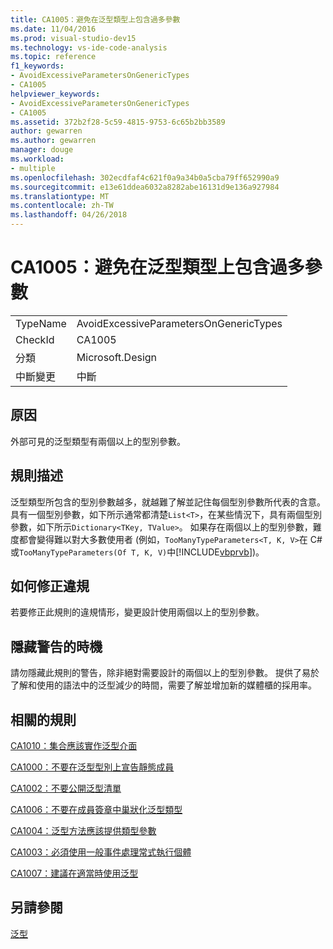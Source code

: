 ```yaml
---
title: CA1005：避免在泛型類型上包含過多參數
ms.date: 11/04/2016
ms.prod: visual-studio-dev15
ms.technology: vs-ide-code-analysis
ms.topic: reference
f1_keywords:
- AvoidExcessiveParametersOnGenericTypes
- CA1005
helpviewer_keywords:
- AvoidExcessiveParametersOnGenericTypes
- CA1005
ms.assetid: 372b2f28-5c59-4815-9753-6c65b2bb3589
author: gewarren
ms.author: gewarren
manager: douge
ms.workload:
- multiple
ms.openlocfilehash: 302ecdfaf4c621f0a9a34b0a5cba79ff652990a9
ms.sourcegitcommit: e13e61ddea6032a8282abe16131d9e136a927984
ms.translationtype: MT
ms.contentlocale: zh-TW
ms.lasthandoff: 04/26/2018
---
```

# <a name="ca1005-avoid-excessive-parameters-on-generic-types"></a>CA1005：避免在泛型類型上包含過多參數
|||
|-|-|
|TypeName|AvoidExcessiveParametersOnGenericTypes|
|CheckId|CA1005|
|分類|Microsoft.Design|
|中斷變更|中斷|

## <a name="cause"></a>原因
 外部可見的泛型類型有兩個以上的型別參數。

## <a name="rule-description"></a>規則描述
 泛型類型所包含的型別參數越多，就越難了解並記住每個型別參數所代表的含意。 具有一個型別參數，如下所示通常都清楚`List<T>`，在某些情況下，具有兩個型別參數，如下所示`Dictionary<TKey, TValue>`。 如果存在兩個以上的型別參數，難度都會變得難以對大多數使用者 (例如，`TooManyTypeParameters<T, K, V>`在 C# 或`TooManyTypeParameters(Of T, K, V)`中[!INCLUDE[vbprvb](../code-quality/includes/vbprvb_md.md)])。

## <a name="how-to-fix-violations"></a>如何修正違規
 若要修正此規則的違規情形，變更設計使用兩個以上的型別參數。

## <a name="when-to-suppress-warnings"></a>隱藏警告的時機
 請勿隱藏此規則的警告，除非絕對需要設計的兩個以上的型別參數。 提供了易於了解和使用的語法中的泛型減少的時間，需要了解並增加新的媒體櫃的採用率。

## <a name="related-rules"></a>相關的規則
 [CA1010：集合應該實作泛型介面](../code-quality/ca1010-collections-should-implement-generic-interface.md)

 [CA1000：不要在泛型型別上宣告靜態成員](../code-quality/ca1000-do-not-declare-static-members-on-generic-types.md)

 [CA1002：不要公開泛型清單](../code-quality/ca1002-do-not-expose-generic-lists.md)

 [CA1006：不要在成員簽章中巢狀化泛型類型](../code-quality/ca1006-do-not-nest-generic-types-in-member-signatures.md)

 [CA1004：泛型方法應該提供類型參數](../code-quality/ca1004-generic-methods-should-provide-type-parameter.md)

 [CA1003：必須使用一般事件處理常式執行個體](../code-quality/ca1003-use-generic-event-handler-instances.md)

 [CA1007：建議在適當時使用泛型](../code-quality/ca1007-use-generics-where-appropriate.md)

## <a name="see-also"></a>另請參閱
 [泛型](/dotnet/csharp/programming-guide/generics/index)